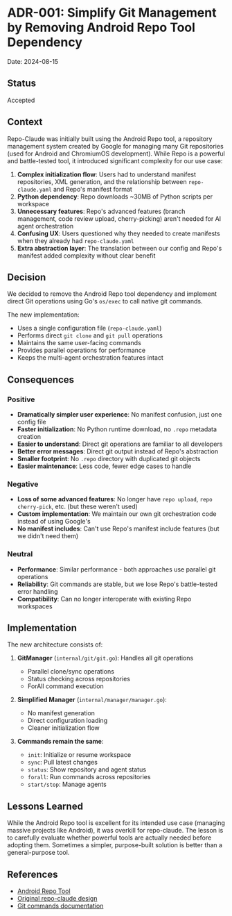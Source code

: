 # ADR-001: Simplify Git Management by Removing Android Repo Tool Dependency

Date: 2024-08-15

## Status

Accepted

## Context

Repo-Claude was initially built using the Android Repo tool, a repository management system created by Google for managing many Git repositories (used for Android and ChromiumOS development). While Repo is a powerful and battle-tested tool, it introduced significant complexity for our use case:

1. **Complex initialization flow**: Users had to understand manifest repositories, XML generation, and the relationship between `repo-claude.yaml` and Repo's manifest format
2. **Python dependency**: Repo downloads ~30MB of Python scripts per workspace
3. **Unnecessary features**: Repo's advanced features (branch management, code review upload, cherry-picking) aren't needed for AI agent orchestration
4. **Confusing UX**: Users questioned why they needed to create manifests when they already had `repo-claude.yaml`
5. **Extra abstraction layer**: The translation between our config and Repo's manifest added complexity without clear benefit

## Decision

We decided to remove the Android Repo tool dependency and implement direct Git operations using Go's `os/exec` to call native git commands.

The new implementation:
- Uses a single configuration file (`repo-claude.yaml`)
- Performs direct `git clone` and `git pull` operations
- Maintains the same user-facing commands
- Provides parallel operations for performance
- Keeps the multi-agent orchestration features intact

## Consequences

### Positive
- **Dramatically simpler user experience**: No manifest confusion, just one config file
- **Faster initialization**: No Python runtime download, no `.repo` metadata creation
- **Easier to understand**: Direct git operations are familiar to all developers
- **Better error messages**: Direct git output instead of Repo's abstraction
- **Smaller footprint**: No `.repo` directory with duplicated git objects
- **Easier maintenance**: Less code, fewer edge cases to handle

### Negative
- **Loss of some advanced features**: No longer have `repo upload`, `repo cherry-pick`, etc. (but these weren't used)
- **Custom implementation**: We maintain our own git orchestration code instead of using Google's
- **No manifest includes**: Can't use Repo's manifest include features (but we didn't need them)

### Neutral
- **Performance**: Similar performance - both approaches use parallel git operations
- **Reliability**: Git commands are stable, but we lose Repo's battle-tested error handling
- **Compatibility**: Can no longer interoperate with existing Repo workspaces

## Implementation

The new architecture consists of:

1. **GitManager** (`internal/git/git.go`): Handles all git operations
   - Parallel clone/sync operations
   - Status checking across repositories
   - ForAll command execution

2. **Simplified Manager** (`internal/manager/manager.go`): 
   - No manifest generation
   - Direct configuration loading
   - Cleaner initialization flow

3. **Commands remain the same**:
   - `init`: Initialize or resume workspace
   - `sync`: Pull latest changes
   - `status`: Show repository and agent status
   - `forall`: Run commands across repositories
   - `start/stop`: Manage agents

## Lessons Learned

While the Android Repo tool is excellent for its intended use case (managing massive projects like Android), it was overkill for repo-claude. The lesson is to carefully evaluate whether powerful tools are actually needed before adopting them. Sometimes a simpler, purpose-built solution is better than a general-purpose tool.

## References

- [Android Repo Tool](https://gerrit.googlesource.com/git-repo/)
- [Original repo-claude design](https://github.com/yourusername/repo-claude)
- [Git commands documentation](https://git-scm.com/docs)